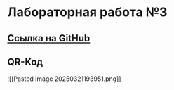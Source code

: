 # Лабораторная работа №3
## [Cсылка на GitHub](https://github.com/RNSDX/study_programming/blob/0881849430093d72e5018ec31bce3cd2513cbf98/lab_3/lab_3_Sudarchikov_Yan_IVT2_gr2_subgr3.pdf)
## QR-Код
![[Pasted image 20250321193951.png]]